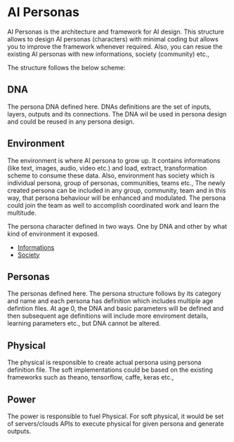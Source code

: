 # AI Personas

AI Personas is the architecture and framework for AI design. This structure allows to design AI personas (characters) with minimal coding but allows you to improve the framework whenever required. Also, you can resue the existing AI personas with new informations, society (community) etc.,

The structure follows the below scheme:
## DNA
  The persona DNA defined here. DNAs definitions are the set of inputs, layers, outputs and its connections. The DNA wil be used in persona design and could be reused in any persona design.
  
## Environment
  The environment is where AI persona to grow up. It contains informations (like text, images, audio, video etc.) and load, extract, transformation scheme to consume these data. Also, environment has society which is individual persona, group of personas, communities, teams etc., The newly created persona can be included in any group, community, team and in this way, that persona behaviour will be enhanced and modulated. The persona could join the team as well to accomplish coordinated work and learn the multitude. 
  
  The persona character defined in two ways. One by DNA and other by what kind of environment it exposed.

  * [Informations](https://github.com/ai-personas/ai-personas/tree/master/Environment/Informations)  
  * [Society](https://github.com/ai-personas/ai-personas/tree/master/Environment/Society)
  
## Personas
  The personas defined here. The persona structure follows by its category and name and each persona has definition which includes multiple age defintion files. At age 0, the DNA and basic parameters will be defined and then subsequent age definitions will include more enviroment details, learning parameters etc., but DNA cannot be altered. 
  
## Physical
  The physical is responsible to create actual persona using persona definition file. The soft implementations could be based on the existing frameworks such as theano, tensorflow, caffe, keras etc.,
  
## Power
The power is responsible to fuel Physical. For soft physical, it would be set of servers/clouds APIs to execute physical for given persona and generate outputs.
